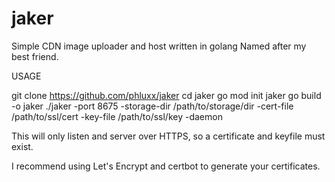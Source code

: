 # jaker
Simple CDN image uploader and host written in golang
Named after my best friend.


USAGE

git clone https://github.com/phluxx/jaker
cd jaker
go mod init jaker
go build -o jaker
./jaker -port 8675 -storage-dir /path/to/storage/dir -cert-file /path/to/ssl/cert -key-file /path/to/ssl/key -daemon

This will only listen and server over HTTPS, so a certificate and keyfile must exist.

I recommend using Let's Encrypt and certbot to generate your certificates.